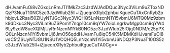dHJvamFuOi8vZGxqLnRmJTI1MkZzc3JzdWJAdDQuc3Nyc3ViLm9uZToxNDQzP3NuaT10NC5zc3JzdWIub25lI+iZjueqnXRyb2phbuiKgueCuTAxCnRyb2phbjovL2Rsai50ZiUyNTJGc3Nyc3ViQHQ5LnNzcnN1Yi5vbmU6MTQ0Mz9zbmk9dDkuc3Nyc3ViLm9uZSPomY7nqp10cm9qYW7oioLngrkwMgp0cm9qYW46Ly9zdW8ueXQlMjUyRnNzcnN1YkB0NC5zc3JzdWIub25lOjg0NDM/c25pPXQ0LnNzcnN1Yi5vbmUj6JmO56qddHJvamFu6IqC54K5MDMKdHJvamFuOi8vdC5tZSUyNTJGU1NSU1VCQHQ5LnNzcnN1Yi5vbmU6NDQzP3NuaT10OS5zc3JzdWIub25lI+iZjueqnXRyb2phbuiKgueCuTA0Cg==